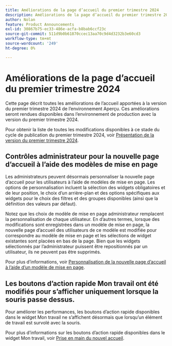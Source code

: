```yaml
---
title: Améliorations de la page d’accueil du premier trimestre 2024
description: Améliorations de la page d’accueil du premier trimestre 2024
author: Nolan
feature: Product Announcements
exl-id: 30867b75-ec33-486e-acfa-b8bab6ccf23c
source-git-commit: 511d9b0b61870ccec13aa70c9d4d3232b3e60cd3
workflow-type: tm+mt
source-wordcount: '249'
ht-degree: 0%

---
```


# Améliorations de la page d’accueil du premier trimestre 2024

Cette page décrit toutes les améliorations de l’accueil apportées à la version du premier trimestre 2024 de l’environnement Aperçu. Ces améliorations seront rendues disponibles dans l’environnement de production avec la version du premier trimestre 2024.

Pour obtenir la liste de toutes les modifications disponibles à ce stade du cycle de publication du premier trimestre 2024, voir [Présentation de la version du premier trimestre 2024](/help/quicksilver/product-announcements/product-releases/24-q1-release-activity/24-q1-release-overview.md).

## Contrôles administrateur pour la nouvelle page d’accueil à l’aide des modèles de mise en page

Les administrateurs peuvent désormais personnaliser la nouvelle page d’accueil pour les utilisateurs à l’aide de modèles de mise en page. Les options de personnalisation incluent la sélection des widgets obligatoires et de leur position, le choix d’un arrière-plan et des options spécifiques aux widgets pour le choix des filtres et des groupes disponibles (ainsi que la définition des valeurs par défaut).

Notez que les choix de modèle de mise en page administrateur remplacent la personnalisation de chaque utilisateur. En d’autres termes, lorsque des modifications sont enregistrées dans un modèle de mise en page, la nouvelle page d’accueil des utilisateurs de ce modèle est modifiée pour correspondre au modèle de mise en page et les sélections de widget existantes sont placées en bas de la page. Bien que les widgets sélectionnés par l’administrateur puissent être repositionnés par un utilisateur, ils ne peuvent pas être supprimés.

Pour plus d’informations, voir [Personnalisation de la nouvelle page d’accueil à l’aide d’un modèle de mise en page](/help/quicksilver/administration-and-setup/customize-workfront/use-layout-templates/customize-new-home-layout-template.md).

## Les boutons d’action rapide Mon travail ont été modifiés pour s’afficher uniquement lorsque la souris passe dessus.

Pour améliorer les performances, les boutons d’action rapide disponibles dans le widget Mon travail ne s’affichent désormais que lorsqu’un élément de travail est survolé avec la souris.

Pour plus d’informations sur les boutons d’action rapide disponibles dans le widget Mon travail, voir [Prise en main du nouvel accueil](/help/quicksilver/workfront-basics/using-home/new-home/get-started-with-new-home.md).
